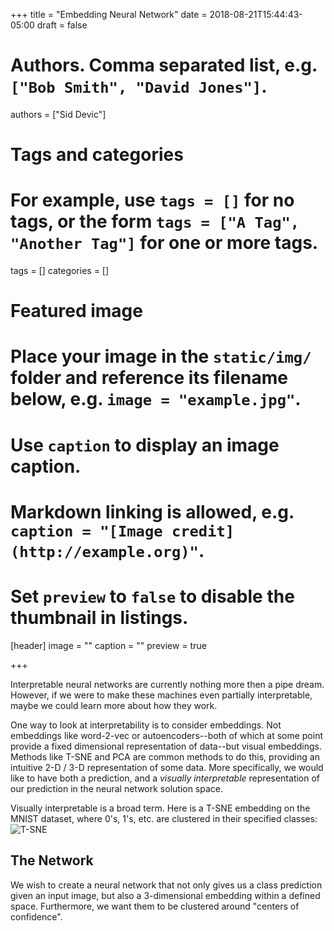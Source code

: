 +++
title = "Embedding Neural Network"
date = 2018-08-21T15:44:43-05:00
draft = false

# Authors. Comma separated list, e.g. `["Bob Smith", "David Jones"]`.
authors = ["Sid Devic"]

# Tags and categories
# For example, use `tags = []` for no tags, or the form `tags = ["A Tag", "Another Tag"]` for one or more tags.
tags = []
categories = []

# Featured image
# Place your image in the `static/img/` folder and reference its filename below, e.g. `image = "example.jpg"`.
# Use `caption` to display an image caption.
#   Markdown linking is allowed, e.g. `caption = "[Image credit](http://example.org)"`.
# Set `preview` to `false` to disable the thumbnail in listings.
[header]
image = ""
caption = ""
preview = true

+++

Interpretable neural networks are currently nothing more then a pipe dream. However, if we were to make these machines even partially interpretable, maybe we could learn more about how they work.

One way to look at interpretability is to consider embeddings. Not embeddings like word-2-vec or autoencoders--both of which at some point provide a fixed dimensional representation of data--but visual embeddings. Methods like T-SNE and PCA are common methods to do this, providing an intuitive 2-D / 3-D representation of some data. More specifically, we would like to have both a prediction, and a _visually interpretable_ representation of our prediction in the neural network solution space.

Visually interpretable is a broad term. Here is a T-SNE embedding on the MNIST dataset, where 0's, 1's, etc. are clustered in their specified classes:
![T-SNE](/img/tsne.png)

## The Network
We wish to create a neural network that not only gives us a class prediction given an input image, but also a 3-dimensional embedding within a defined space. Furthermore, we want them to be clustered around "centers of confidence".